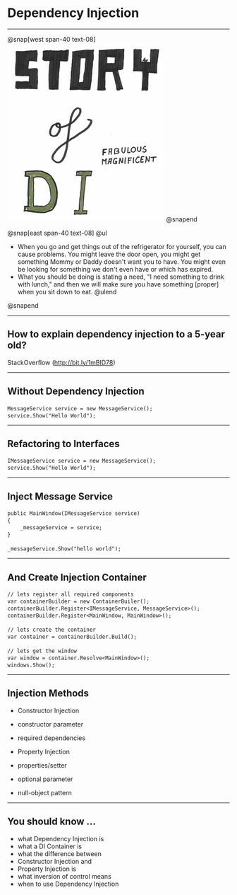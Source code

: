 # Dependency Injection
	
---

@snap[west span-40 text-08]
![Story of Dependency Injection](2019-08-06_Comic_The-Story-Of-DI_pt00.jpeg)
@snapend

@snap[east span-40 text-08]
@ul
- When you go and get things out of the refrigerator for yourself, you can cause problems. You might leave the door open, you might get something Mommy or Daddy doesn't want you to have. You might even be looking for something we don't even have or which has expired.
- What you should be doing is stating a need, "I need something to drink with lunch," and then we will make sure you have something [proper] when you sit down to eat.
@ulend

@snapend

---

## How to explain dependency injection to a 5-year old?

 StackOverflow (http://bit.ly/1mBlD78)



---
## Without Dependency Injection


    MessageService service = new MessageService();
    service.Show("Hello World");

---
## Refactoring to Interfaces

    IMessageService service = new MessageService();
    service.Show("Hello World");

---
## Inject Message Service

    public MainWindow(IMessageService service)
    {
        _messageService = service;
    }

    _messageService.Show("hello world");

---
## And Create Injection Container

    // lets register all required components
    var containerBuilder = new ContainerBuiler();
    containerBuilder.Register<IMessageService, MessageService>();
    containerBuilder.Register<MainWindow, MainWindow>();
    
    // lets create the container
    var container = containerBuilder.Build();

    // lets get the window
    var window = container.Resolve<MainWindow>();
    windows.Show();

---
## Injection Methods

* Constructor Injection
 * constructor parameter
 * required dependencies

* Property Injection
 * properties/setter
 * optional parameter
 * null-object pattern

---
## You should know ...

* what Dependency Injection is
* what a DI Container is
* what the difference between 
 * Constructor Injection and 
 * Property Injection is
* what inversion of control means
* when to use Dependency Injection
